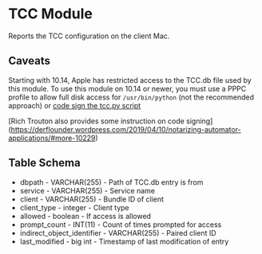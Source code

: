 TCC Module
==============

Reports the TCC configuration on the client Mac.

Caveats
----
Starting with 10.14, Apple has restricted access to the TCC.db file used by this module. To use this module on 10.14 or newer, you must use a PPPC profile to allow full disk access for `/usr/bin/python` (not the recommended approach) or [code sign the tcc.py script](https://carlashley.com/2018/09/23/code-signing-scripts-for-pppc-whitelisting/)

[Rich Trouton also provides some instruction on code signing] (https://derflounder.wordpress.com/2019/04/10/notarizing-automator-applications/#more-10229)


Table Schema
----

* dbpath - VARCHAR(255) - Path of TCC.db entry is from
* service - VARCHAR(255) - Service name
* client - VARCHAR(255) - Bundle ID of client
* client_type - integer - Client type
* allowed - boolean - If access is allowed
* prompt_count - INT(11) - Count of times prompted for access
* indirect_object_identifier - VARCHAR(255) - Paired client ID
* last_modified - big int - Timestamp of last modification of entry
